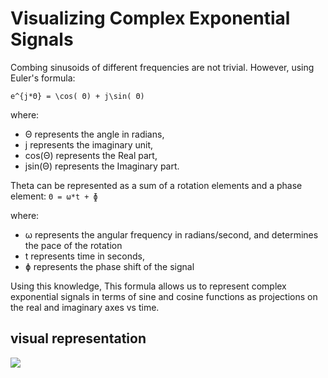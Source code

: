 # Visualizing Complex Exponential Signals

Combing sinusoids of different frequencies are not trivial. However, using Euler's formula:

``e^{j*Θ} = \cos( Θ) + j\sin( Θ)``

where:
- Θ represents the angle in radians,
- j represents the imaginary unit,
- cos(Θ) represents the Real part,
- jsin(Θ) represents the Imaginary part.

Theta can be represented as a sum of a rotation elements and a phase element:
`` Θ = ω*t + ɸ ``

where:
- ω represents the angular frequency in radians/second, and determines the pace of the rotation
- t represents time in seconds,
- ɸ represents the phase shift of the signal

Using this knowledge, 
This formula allows us to represent complex exponential signals in terms of sine and cosine functions as projections on the real and imaginary axes vs time.

## visual representation
![](img/complex_waves_.png)
